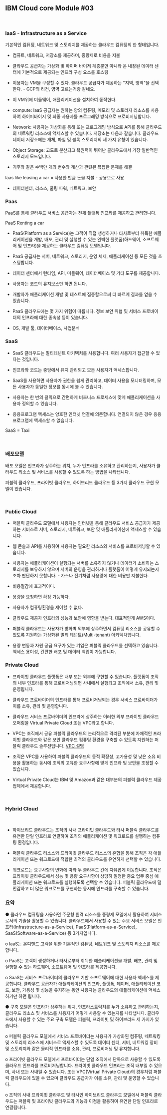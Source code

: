 ## IBM Cloud core Module #03

<br>



### IaaS - Infrastructure as a Service 

기본적인 컴퓨팅, 네트워크 및 스토리지를 제공하는 클라우드 컴퓨팅의 한 형태입니다.

- 컴퓨트, 네트워크, 저장소를 제공하며, 종량제로 비용을 지불
- 클라우드 공급자는 가상화 및 하이퍼 바이저 계층뿐만 아니라 온 내장된 데이터 센터에 기본적으로 제공되는 인프라 구성 요소를 호스팅
- 이용자는 VM을 구성할 수 있다. 클라우드 공급자가 제공하는 "지역, 영역"을 선택한다. - GCP의 리전, 영역 고르는거랑 같네요.
- 이 VM위에 미들웨어, 애플리케이션을 설치하여 동작한다.

- compute: IaaS 공급자는 원하는 양의 컴퓨팅, 메모리 및 스토리지 리소스를 사용하여 하이퍼바이저 및 최종 사용자를 프로그래밍 방식으로 프로비저닝합니다.
- Network:  사용자는 가상화를 통해 또는 프로그래밍 방식으로 API를 통해 클라우드의 네트워킹 리소스에 액세스할 수 있습니다.
  저장소는 다음과 같습니다. 클라우드 데이터 저장소에는 개체, 파일 및 블록 스토리지의 세 가지 유형이 있습니다.
- Object Storage: 고도로 분산되고 복원력이 뛰어난 클라우드에서 가장 일반적인 스토리지 모드입니다.

- 기후와 같은 수백만 개의 변수와 계산과 관련된 복잡한 문제를 해결

  

Iaas like leasing a car = 사용한 만큼 돈을 지불 - 공용으로 사용

- 데이터센터, 리소스, 쿨링 파워, 네트워크, 보안

### Paas

PaaS를 통해 클라우드 서비스 공급자는 전체 플랫폼 인프라를 제공하고 관리합니다.

PaaS Renting a car

- PaaS(Platform as a Service)는 고객이 직접 생성하거나 타사로부터 취득한 애플리케이션을 개발, 배포, 관리 및 실행할 수 있는 완벽한 플랫폼(하드웨어, 소프트웨어 및 인프라)을 제공하는 클라우드 컴퓨팅 모델입니다.

- PaaS 공급자는 서버, 네트워크, 스토리지, 운영 체제, 애플리케이션 등 모든 것을 호스팅합니다.

- 데이터 센터에서 런타임, API, 미들웨어, 데이터베이스 및 기타 도구를 제공합니다.
- 사용자는 코드의 유지보스만 하면 됩니다.
- 개발자가 애플리케이션 개발 및 테스트에 집중함으로써 더 빠르게 결과를 얻을 수 있습니다.
- PaaS 클라우드에는 몇 가지 위험이 따릅니다. 정보 보안 위협 및 서비스 프로바이더의 인프라에 대한 종속성 등이 있습니다.



- OS, 개발 툴, 데이터베이스, 사업분석

### SaaS



- SaaS 클라우드는 멀티테넌트 아키텍처를 사용합니다. 여러 사용자가 접근할 수 있다는 것입니다.

- 인프라와 코드는 중앙에서 유지 관리되고 모든 사용자가 액세스합니다.

- SaaS를 사용하면 사용자가 권한을 쉽게 관리하고, 데이터 사용을 모니터링하며, 모든 사용자가 동일한 정보를 동시에 볼 수 있습니다.
- 사용자는 한 번의 클릭으로 간편하게 비즈니스 프로세스에 맞게 애플리케이션을 사용자 정의할 수 있습니다.
-  응용프로그램 액세스는 양호한 인터넷 연결에 의존합니다. 연결되지 않은 경우 응용프로그램에 액세스할 수 없습니다.

SaaS = Taxi

<br>



### 배포모델

배포 모델은 인프라가 상주하는 위치, 누가 인프라를 소유하고 관리하는지, 사용자가 클라우드 리소스 및 서비스를 사용할 수 있도록 하는 방법을 나타냅니다.

퍼블릭 클라우드, 프라이빗 클라우드, 하이브리드 클라우드 등 3가지 클라우드 구현 모델이 있습니다.

<br>

###  Public Cloud

- 퍼블릭 클라우드 모델에서 사용자는 인터넷을 통해 클라우드 서비스 공급자가 제공하는 서비스로 서버, 스토리지, 네트워크, 보안 및 애플리케이션에 액세스할 수 있습니다.

- 웹 콘솔과 API를 사용하여 사용자는 필요한 리소스와 서비스를 프로비저닝할 수 있습니다.

- 사용자는 애플리케이션이 실행되는 서버를 소유하지 않거나 데이터가 소비하는 스토리지를 보유하지 않으며 서버의 운영을 관리하거나 플랫폼이 어떻게 유지되는지조차 판단하지 못합니다. - 가스나 전기처럼 사용량에 대한 비용만 지불한다.

- 비용절감에 효과적이다.

- 용량을 요청하면 확장 가능하다.

- 사용자가 컴퓨팅환경을 제어할 수 없다.

- 클라우드 제공자 인프라의 성능과 보안에 영향을 받는다.
  대표적인게 AWS이다.

- 퍼블릭 클라우드는 사용자가 방화벽 외부에 상주하면서 컴퓨팅 리소스를 공유할 수 있도록 지원하는 가상화된 멀티 테넌트(Multi-tenant) 아키텍처입니다.

- 용량 변동과 자원 공급 요구가 있는 기업은 퍼블릭 클라우드를 선택하고 있습니다.
  액세스 용이성, 간편한 배포 및 데이터 백업이 가능합니다.



### Private Cloud



- 프라이빗 클라우드 플랫폼은 내부 또는 외부에 구현할 수 있습니다.
  플랫폼이 조직의 내부 인프라를 통해 프로비저닝되면 사내에서 실행되고 조직에서 소유, 관리 및 운영됩니다.

- 클라우드 프로바이더의 인프라를 통해 프로비저닝되는 경우 서비스 프로바이더가 이를 소유, 관리 및 운영합니다.

- 클라우드 서비스 프로바이더의 인프라에 상주하는 이러한 외부 프라이빗 클라우드 오퍼링을 Virtual Private Cloud 또는 VPC라고 합니다.

- VPC는 조직에서 공유 퍼블릭 클라우드의 논리적으로 격리된 부분에 자체적인 프라이빗 클라우드와 같은 보안 클라우드 컴퓨팅 환경을 구축할 수 있도록 지원하는 퍼블릭 클라우드 솔루션입니다. [VPC 설명]([https://medium.com/harrythegreat/aws-%EA%B0%80%EC%9E%A5%EC%89%BD%EA%B2%8C-vpc-%EA%B0%9C%EB%85%90%EC%9E%A1%EA%B8%B0-71eef95a7098](https://medium.com/harrythegreat/aws-가장쉽게-vpc-개념잡기-71eef95a7098))

- 조직은 VPC를 사용하여 퍼블릭 클라우드의 동적 확장성, 고가용성 및 낮은 소유 비용을 활용하는 동시에 조직의 고유한 요구사항에 맞게 인프라 및 보안을 조정할 수 있습니다.

- Virtual Private Cloud는 IBM 및 Amazon과 같은 대부분의 퍼블릭 클라우드 제공업체에서 제공합니다.

<br>

### Hybrid Cloud

<br>

- 하이브리드 클라우드는 조직의 사내 프라이빗 클라우드와 타사 퍼블릭 클라우드를 유연한 단일 인프라로 연결하여 조직의 애플리케이션 및 워크로드를 실행하는 컴퓨팅 환경입니다.

- 퍼블릭 클라우드 리소스와 프라이빗 클라우드 리소스의 혼합을 통해 조직은 각 애플리케이션 또는 워크로드에 적합한 최적의 클라우드를 유연하게 선택할 수 있습니다.

- 워크로드는 요구사항의 변화에 따라 두 클라우드 간에 자유롭게 이동합니다.
  조직은 프라이빗 클라우드에서 성능 및 용량 요구사항이 상당히 일정한 중요 업무 중심 애플리케이션 또는 워크로드를 실행하도록 선택할 수 있습니다.
  퍼블릭 클라우드에 덜 민감하고 더 많은 워크로드를 구현하는 동시에 인프라를 구축할 수 있습니다.







### 요약

● 클라우드 컴퓨팅을 사용하면 주문형 원격 리소스를 종량제 모델에서 활용하여 서비스로서의 기술을 활용할 수 있습니다. 클라우드에서 사용할 수 있는 주요 서비스 모델은 인프라(Infrastructure-as-a-Service), PaaS(Platform-as-a-Service), SaaS(Software-as-a-Service) 등 3가지입니다.

o IaaS는 온디맨드 고객을 위한 기본적인 컴퓨팅, 네트워크 및 스토리지 리소스를 제공합니다.

o PaaS는 고객이 생성하거나 타사로부터 취득한 애플리케이션을 개발, 배포, 관리 및 실행할 수 있는 하드웨어, 소프트웨어 및 인프라를 제공합니다.

o SaaS는 서비스 프로바이더의 클라우드 기반 소프트웨어에 대한 사용자 액세스를 제공합니다. 클라우드 공급자가 애플리케이션의 인프라, 플랫폼, 데이터, 애플리케이션 코드, 보안, 가용성 및 성능을 유지하는 동안 사용자는 클라우드의 애플리케이션에 액세스하기만 하면 됩니다.

● 구축 모델은 인프라가 상주하는 위치, 인프라스트럭처를 누가 소유하고 관리하는지, 클라우드 리소스 및 서비스를 사용자가 어떻게 사용할 수 있는지를 나타냅니다. 클라우드에서 사용할 수 있는 주요 구축 모델은 퍼블릭, 프라이빗 및 하이브리드 세 가지가 있습니다.

o 퍼블릭 클라우드 모델에서 서비스 프로바이더는 사용자가 가상화된 컴퓨팅, 네트워킹 및 스토리지 리소스에 서비스로 액세스할 수 있도록 데이터 센터, 서버, 네트워킹 장비 및 스토리지와 같은 물리적 인프라를 소유, 관리, 프로비저닝 및 유지합니다.

o 프라이빗 클라우드 모델에서 프로바이더는 단일 조직에서 단독으로 사용할 수 있도록 클라우드 인프라를 프로비저닝합니다. 프라이빗 클라우드 인프라는 조직 내부일 수 있으며, 사내 또는 사내일 수 있습니다. 또는 VPC(Virtual Private Cloud)의 경우처럼 퍼블릭 클라우드에 있을 수 있으며 클라우드 공급자가 이를 소유, 관리 및 운영할 수 있습니다.

o 조직의 사내 프라이빗 클라우드 및 타사인 하이브리드 클라우드 모델에서 퍼블릭 클라우드는 퍼블릭 및 프라이빗 클라우드의 기능과 이점을 활용하여 유연한 단일 인프라로 연결됩니다.